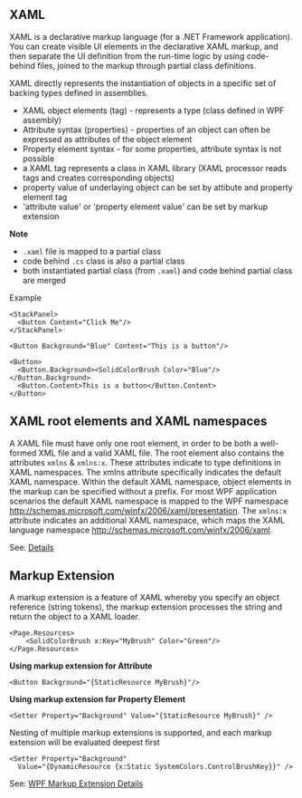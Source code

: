 ## XAML
XAML is a declarative markup language (for a .NET Framework application). 
You can create visible UI elements in the declarative XAML markup, and then separate the UI definition from the run-time logic by using code-behind files, joined to the markup through partial class definitions. 

XAML directly represents the instantiation of objects in a specific set of backing types defined in assemblies.

* XAML object elements (tag) - represents a type (class defined in WPF assembly)
* Attribute syntax (properties) - properties of an object can often be expressed as attributes of the object element
* Property element syntax - for some properties, attribute syntax is not possible
* a XAML tag represents a class in XAML library (XAML processor reads tags and creates corresponding objects)
* property value of underlaying object can be set by attibute and property element tag
* 'attribute value' or 'property element value' can be set by markup extension

**Note**
* `.xaml` file is mapped to a partial class
* code behind `.cs` class is also a partial class
* both instantiated partial class (from `.xaml`) and code behind partial class are merged

Example
```
<StackPanel>
  <Button Content="Click Me"/>
</StackPanel>

<Button Background="Blue" Content="This is a button"/>

<Button>
  <Button.Background><SolidColorBrush Color="Blue"/></Button.Background>
  <Button.Content>This is a button</Button.Content>
</Button>
```

## XAML root elements and XAML namespaces
A XAML file must have only one root element, in order to be both a well-formed XML file and a valid XAML file.
The root element also contains the attributes `xmlns` & `xmlns:x`. These attributes indicate to type definitions in XAML namespaces.
The xmlns attribute specifically indicates the default XAML namespace. Within the default XAML namespace, object elements in the markup can be specified without a prefix. For most WPF application scenarios the default XAML namespace is mapped to the WPF namespace http://schemas.microsoft.com/winfx/2006/xaml/presentation. The `xmlns:x` attribute indicates an additional XAML namespace, which maps the XAML language namespace http://schemas.microsoft.com/winfx/2006/xaml.

See: [Details](https://docs.microsoft.com/en-us/dotnet/framework/wpf/advanced/xaml-overview-wpf)

## Markup Extension
A markup extension is a feature of XAML whereby you specify an object reference (string tokens), the markup extension processes the string and return the object to a XAML loader.
```
<Page.Resources>
    <SolidColorBrush x:Key="MyBrush" Color="Green"/>
</Page.Resources>
```

**Using markup extension for Attribute**
```
<Button Background="{StaticResource MyBrush}"/>
```

**Using markup extension for Property Element**
```
<Setter Property="Background" Value="{StaticResource MyBrush}" /> 
```

Nesting of multiple markup extensions is supported, and each markup extension will be evaluated deepest first
```
<Setter Property="Background"  
  Value="{DynamicResource {x:Static SystemColors.ControlBrushKey}}" /> 
```
See: [WPF Markup Extension Details](https://docs.microsoft.com/en-us/dotnet/framework/wpf/advanced/markup-extensions-and-wpf-xaml)
